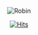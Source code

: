 <p align="center">
<img src="https://files.catbox.moe/92k388.png" alt="Robin">
<p align="center">
<a href="https://hits.sh/github.com/cyreneirl/hits/"><img alt="Hits" src="https://hits.sh/github.com/cyreneirl/hits.svg?label=harmonies&color=9981d9&labelColor=6b6796"/></a>
